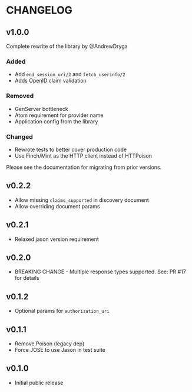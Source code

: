 # CHANGELOG

## v1.0.0

Complete rewrite of the library by @AndrewDryga

### Added
* Add `end_session_uri/2` and `fetch_userinfo/2`
* Adds OpenID claim validation

### Removed
* GenServer bottleneck
* Atom requirement for provider name
* Application config from the library

### Changed
* Rewrote tests to better cover production code
* Use Finch/Mint as the HTTP client instead of HTTPoison

Please see the documentation for migrating from prior versions.

## v0.2.2
* Allow missing `claims_supported` in discovery document
* Allow overriding document params

## v0.2.1
* Relaxed jason version requirement

## v0.2.0
* BREAKING CHANGE - Multiple response types supported. See: PR #17 for details

## v0.1.2
* Optional params for `authorization_uri`

## v0.1.1

* Remove Poison (legacy dep)
* Force JOSE to use Jason in test suite

## v0.1.0

* Initial public release
